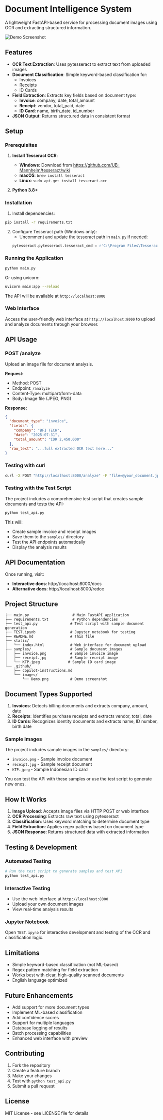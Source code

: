 # Document Intelligence System

A lightweight FastAPI-based service for processing document images using OCR and extracting structured information.

![Demo Screenshot](.github/images/Demo.png)

## Features

- **OCR Text Extraction**: Uses pytesseract to extract text from uploaded images
- **Document Classification**: Simple keyword-based classification for:
  - Invoices
  - Receipts  
  - ID Cards
- **Field Extraction**: Extracts key fields based on document type:
  - **Invoice**: company, date, total_amount
  - **Receipt**: vendor, total_paid, date
  - **ID Card**: name, birth_date, id_number
- **JSON Output**: Returns structured data in consistent format

## Setup

### Prerequisites

1. **Install Tesseract OCR**:
   - **Windows**: Download from https://github.com/UB-Mannheim/tesseract/wiki
   - **macOS**: `brew install tesseract`
   - **Linux**: `sudo apt-get install tesseract-ocr`

2. **Python 3.8+**

### Installation

1. Install dependencies:
```bash
pip install -r requirements.txt
```

2. Configure Tesseract path (Windows only):
   - Uncomment and update the tesseract path in `main.py` if needed:
   ```python
   pytesseract.pytesseract.tesseract_cmd = r'C:\Program Files\Tesseract-OCR\tesseract.exe'
   ```

### Running the Application

```bash
python main.py
```

Or using uvicorn:
```bash
uvicorn main:app --reload
```

The API will be available at `http://localhost:8000`

### Web Interface

Access the user-friendly web interface at `http://localhost:8000` to upload and analyze documents through your browser.

## API Usage

### POST /analyze

Upload an image file for document analysis.

**Request:**
- Method: POST
- Endpoint: `/analyze`
- Content-Type: multipart/form-data
- Body: Image file (JPEG, PNG)

**Response:**
```json
{
  "document_type": "invoice",
  "fields": {
    "company": "BFI TECH",
    "date": "2025-07-31",
    "total_amount": "IDR 2,450,000"
  },
  "raw_text": "...full extracted OCR text here..."
}
```

### Testing with curl

```bash
curl -X POST "http://localhost:8000/analyze" -F "file=@your_document.jpg"
```

### Testing with the Test Script

The project includes a comprehensive test script that creates sample documents and tests the API:

```bash
python test_api.py
```

This will:
- Create sample invoice and receipt images
- Save them to the `samples/` directory
- Test the API endpoints automatically
- Display the analysis results

## API Documentation

Once running, visit:
- **Interactive docs**: http://localhost:8000/docs
- **Alternative docs**: http://localhost:8000/redoc

## Project Structure

```
├── main.py                    # Main FastAPI application
├── requirements.txt           # Python dependencies  
├── test_api.py               # Test script with sample document generation
├── TEST.ipynb                # Jupyter notebook for testing
├── README.md                 # This file
├── static/
│   └── index.html            # Web interface for document upload
├── samples/                  # Sample document images
│   ├── invoice.png           # Sample invoice image
│   ├── receipt.jpg           # Sample receipt image
│   └── KTP.jpeg             # Sample ID card image
└── .github/
    ├── copilot-instructions.md
    └── images/
        └── Demo.png          # Demo screenshot
```

## Document Types Supported

1. **Invoices**: Detects billing documents and extracts company, amount, date
2. **Receipts**: Identifies purchase receipts and extracts vendor, total, date  
3. **ID Cards**: Recognizes identity documents and extracts name, ID number, birth date

### Sample Images

The project includes sample images in the `samples/` directory:
- `invoice.png` - Sample invoice document
- `receipt.jpg` - Sample receipt document  
- `KTP.jpeg` - Sample Indonesian ID card

You can test the API with these samples or use the test script to generate new ones.

## How It Works

1. **Image Upload**: Accepts image files via HTTP POST or web interface
2. **OCR Processing**: Extracts raw text using pytesseract
3. **Classification**: Uses keyword matching to determine document type
4. **Field Extraction**: Applies regex patterns based on document type
5. **JSON Response**: Returns structured data with extracted information

## Testing & Development

### Automated Testing
```bash
# Run the test script to generate samples and test API
python test_api.py
```

### Interactive Testing
- Use the web interface at `http://localhost:8000`
- Upload your own document images
- View real-time analysis results

### Jupyter Notebook
Open `TEST.ipynb` for interactive development and testing of the OCR and classification logic.

## Limitations

- Simple keyword-based classification (not ML-based)
- Regex pattern matching for field extraction
- Works best with clear, high-quality scanned documents
- English language optimized

## Future Enhancements

- Add support for more document types
- Implement ML-based classification  
- Add confidence scores
- Support for multiple languages
- Database logging of results
- Batch processing capabilities
- Enhanced web interface with preview

## Contributing

1. Fork the repository
2. Create a feature branch
3. Make your changes
4. Test with `python test_api.py`
5. Submit a pull request

## License

MIT License - see LICENSE file for details
